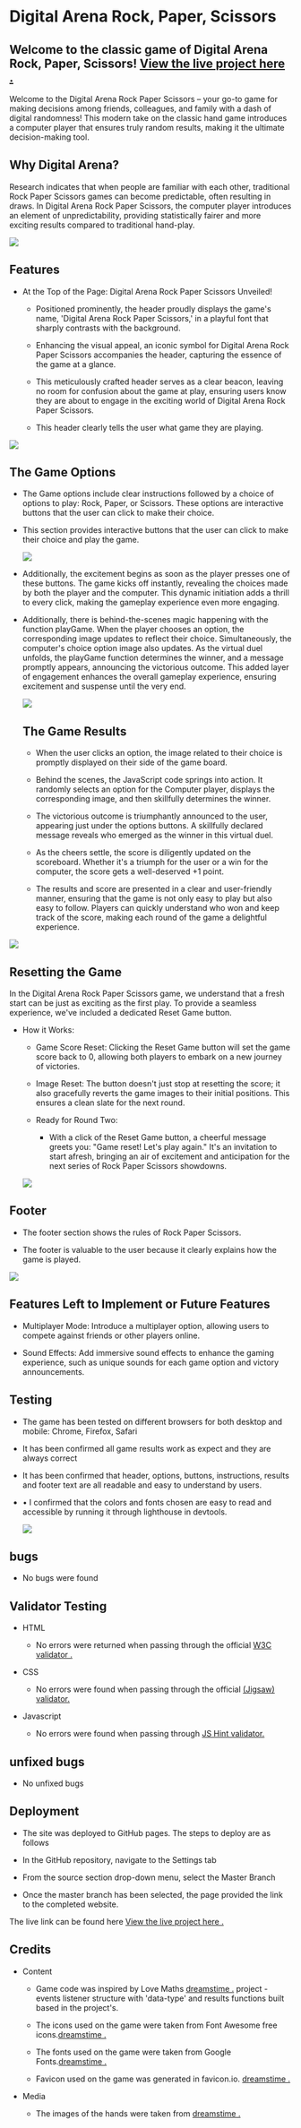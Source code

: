 # Digital Arena Rock, Paper, Scissors

## Welcome to the classic game of Digital Arena Rock, Paper, Scissors!  [View the live project here .](https://akramalex.github.io/rock-paper-scissors/)

Welcome to the Digital Arena Rock Paper Scissors – your go-to game for making decisions among friends, colleagues, and family with a dash of digital randomness! This modern take on the classic hand game introduces a computer player that ensures truly random results, making it the ultimate decision-making tool.

## Why Digital Arena?
  
Research indicates that when people are familiar with each other, traditional Rock Paper Scissors games can become predictable, often resulting in draws. In Digital Arena Rock Paper Scissors, the computer player introduces an element of unpredictability, providing statistically fairer and more exciting results compared to traditional hand-play.

![](assets/images/sc1p2.png)

## Features 

* At the Top of the Page: Digital Arena Rock Paper Scissors Unveiled!
  
  * Positioned prominently, the header proudly displays the game's name, 'Digital Arena Rock Paper Scissors,' in a playful font that sharply contrasts with the background.
  
  * Enhancing the visual appeal, an iconic symbol for Digital Arena Rock Paper Scissors accompanies the header, capturing the essence of the game at a glance.
  
  * This meticulously crafted header serves as a clear beacon, leaving no room for confusion about the game at play, ensuring users know they are about to engage in the exciting world of Digital Arena Rock Paper Scissors.
  
  * This header clearly tells the user what game they are playing.

![](assets/images/sc2p2.png)

## The Game Options

* The Game options include clear instructions followed by a choice of options to play: Rock, Paper, or Scissors. These options are interactive buttons that the user can click to make their choice.

* This section provides interactive buttons that the user can click to make their choice and play the game.


  ![](assets/images/sc3p2.png)
 
* Additionally, the excitement begins as soon as the player presses one of these buttons. The game kicks off instantly, revealing the choices made by both the player and the computer. This dynamic initiation adds a thrill to every click, making the gameplay experience even more engaging.

* Additionally, there is behind-the-scenes magic happening with the function playGame. When the player chooses an option, the corresponding image updates to reflect their choice. Simultaneously, the computer's choice option image also updates. As the virtual duel unfolds, the playGame function determines the winner, and a message promptly appears, announcing the victorious outcome. This added layer of engagement enhances the overall gameplay experience, ensuring excitement and suspense until the very end.

  ![](assets/images/sc4p2.png)

  ## The Game Results 

  * When the user clicks an option, the image related to their choice is promptly displayed on their side of the game board.

  * Behind the scenes, the JavaScript code springs into action. It randomly selects an option for the Computer player, displays the corresponding image, and then skillfully determines the winner.

  * The victorious outcome is triumphantly announced to the user, appearing just under the options buttons. A skillfully declared message reveals who emerged as the winner in this virtual duel.
 
   * As the cheers settle, the score is diligently updated on the scoreboard. Whether it's a triumph for the user or a win for the computer, the score gets a well-deserved +1 point.

  * The results and score are presented in a clear and user-friendly manner, ensuring that the game is not only easy to play but also easy to follow. Players can quickly understand who won and keep track of the score, making each round of the game a delightful experience.
  
 ![](assets/images/sc5p2.png)

 ## Resetting the Game 
In the Digital Arena Rock Paper Scissors game, we understand that a fresh start can be just as exciting as the first play. To provide a seamless experience, we've included a dedicated Reset Game button.
* How it Works:
  
   * Game Score Reset: Clicking the Reset Game button will set the game score back to 0, allowing both players to embark on a new journey of victories.
  
   * Image Reset: The button doesn't just stop at resetting the score; it also gracefully reverts the game images to their initial positions. This ensures a clean slate for the next round.
  
  *  Ready for Round Two:
  
     * With a click of the Reset Game button, a cheerful message greets you: "Game reset! Let's play again." It's an invitation to start afresh, bringing an air of excitement and anticipation for the next series of Rock Paper Scissors showdowns.
   

   ![](assets/images/sc6p2.png)
  
## Footer 

* The footer section shows the rules of Rock Paper Scissors.
  
*  The footer is valuable to the user because it clearly explains how the game is played.

![](assets/images/sc7p2.png)

## Features Left to Implement or Future Features 

* Multiplayer Mode: Introduce a multiplayer option, allowing users to compete against friends or other players online.
 
* Sound Effects: Add immersive sound effects to enhance the gaming experience, such as unique sounds for each game option and victory announcements.

## Testing

* The game has been tested on different browsers for both desktop and mobile: Chrome, Firefox, Safari

* It has been confirmed all game results work as expect and they are always correct

* It has been confirmed that header, options, buttons, instructions, results and footer text are all readable and easy to understand by users. 
  
* • I confirmed that the colors and fonts chosen are easy to read and accessible by running it through lighthouse in devtools.
  
  ![](assets/images/sc8p2.png)

##  bugs 

* No  bugs were found 
   
## Validator Testing

 * HTML
  
   * No errors were returned when passing through the official  [W3C validator .](https://validator.w3.org/nu/?doc=https%3A%2F%2Fakramalex.github.io%2Frock-paper-scissors%2F)

  
* CSS 
  * No errors were found when passing through the official [(Jigsaw) validator.](https://jigsaw.w3.org/css-validator/validator?uri=https%3A%2F%2Fakramalex.github.io%2Frock-paper-scissors%2F&profile=css3svg&usermedium=all&warning=1&vextwarning=&lang=en)

* Javascript 
 
  
  * No errors were found when passing through [JS Hint validator.](https://jshint.com/)


## unfixed bugs 

* No unfixed bugs

## Deployment 

 * The site was deployed to GitHub pages. The steps to deploy are as follows
  
 *  In the GitHub repository, navigate to the Settings tab
  
* From the source section drop-down menu, select the Master Branch

* Once the master branch has been selected, the page provided the link to the completed website.

The live link can be found here  [View the live project here .](https://akramalex.github.io/rock-paper-scissors/)


## Credits 

* Content 

  * Game code was inspired by Love Maths [dreamstime .](https://www.dreamstime.com/free-photos) project - events listener structure with 'data-type' and results functions built based in the project's.

  * The icons used on the game were taken from Font Awesome free icons.[dreamstime .](https://www.dreamstime.com/free-photos)
  
  * The fonts used on the game were taken from Google Fonts.[dreamstime .](https://www.dreamstime.com/free-photos)
  
  * Favicon used on the game was generated in favicon.io. [dreamstime .](https://www.dreamstime.com/free-photos)
* Media
  * The images of the hands were taken from [dreamstime .](https://www.dreamstime.com/free-photos)

